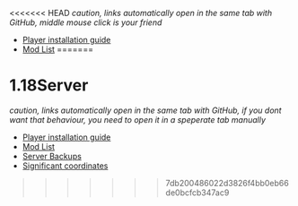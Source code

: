 <<<<<<< HEAD
*caution, links automatically open in the same tab with GitHub, middle mouse click is your friend*
* [Player installation guide](Clientside.MD)
* [Mod List](Mods.MD)
=======
# 1.18Server 
*caution, links automatically open in the same tab with GitHub, if you dont want that behaviour, you need to open it in a speperate tab manually*
* [Player installation guide](Clientside.MD)
* [Mod List](Mods.MD)
* [Server Backups](https://1drv.ms/u/s!AnRpVm46qqDNjdUxbNgz45vrc8yFAg?e=peDNs2)
* [Significant coordinates](cords.MD)
>>>>>>> 7db200486022d3826f4bb0eb66de0bcfcb347ac9
